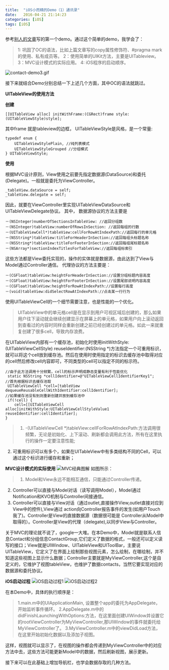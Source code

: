 ```yaml
---
title:  "iOS小而精的Demo（1）通讯录"
date:   2016-04-21 21:14:23
categories: [iOS]
tags: [iOS]
---
```


参考[别人的文章](http://www.cnblogs.com/kenshincui/p/3931948.html#dataSource)写的第一个demo。通过这个简单的demo，我学会了：

>1: 巩固了OC的语法，比如上篇文章写的copy属性修饰符、#pragma mark的使用、私有成员等。
2：使用简单的UIKit方法，主要是UITableview。
3：MVC设计模式的实际应用。
4:  iOS程序的启动顺序。

![contact-demo3.gif](http://upload-images.jianshu.io/upload_images/1136939-f23a20ab9b690d95.gif?imageMogr2/auto-orient/strip)

接下来就结合Demo分别总结一下上述几个方面，其中OC的语法就跳过。

**UITableView的使用方法**

**创建**

``` objective_c
[[UITableView alloc] initWithFrame:(CGRect)frame style:(UITableViewStyle)style];
```
其中frame 就是tableview的边框， UITableViewStyle是风格，是一个常量:

``` objective_c
typedef enum {
    UITableViewStylePlain, //纯列表模式
    UITableViewStyleGrouped //分组模式
} UITableViewStyle;
```
**使用**

根据MVC设计原则，View使用之前要先指定数据源(DataSource)和委托(Delegate)。一般就是委托为ViewController。

``` objective_c
_tableView.dataSource = self;
_tableView.delegate = self;
```
因此，就要在ViewController里实现UITableViewDataSource和
UITableViewDelegate协议。
其中， 数据源协议的方法主要是

``` objective_c
－(NSInteger)numberOfSectionsInTableView: //返回分组数
－(NSInteger)tableView:numberOfRowsInSection: //返回每组的行数
－(UITableViewCell*)tableView:cellForRowAtIndexPath://返回每行的单元格
－(NSString*)tableView:titleForHeaderInSection://返回每组头标题名称
－(NSString*)tableView:titleForFooterInSection://返回每组尾标题名称
－(NSArray*)sectionIndexTitlesForTableView://返回每组标索引
```
这些方法都是View委托实现的，操作的实体就是数据源，由此达到了View与Model通过Controller通信。
代理协议的方法主要是：

``` objective_c
－(CGFloat)tableView:heightForHeaderInSection://设置分组标题内容高度
－(CGFloat)tableView:heightForFooterInSection://设置尾部说明内容高度
－(CGFloat)tableView:heightForRowAtIndexPath://设置每行高度
－(void)tableView:didSelectRowAtIndexPath://点击某一行行为
```
使用UITableViewCell的一个细节需要注意，也是性能的一个优化。

>UITableView中的单元格cell是在显示到用户可视区域后创建的，那么如果用户往下滚动就会继续创建显示在屏幕上的单元格，如果用户向上滚动返回到查看过的内容时同样会重新创建之前已经创建过的单元格。如此一来就重复创建了很多cell，导致内存浪费。

在UITableView内部有一个缓存池，初始化时使用initWithStyle:(UITableViewCellStyle) reuseIdentifier:(NSString *)方法指定一个可重用标识，就可以将这个cell放到缓存池。然后在使用时使用指定的标识去缓存池中取得对应的cell然后修改cell内容即可，不同类型的cell可以指定不同的标示符。

``` objective_c
//由于此方法调用十分频繁，cell的标示声明成静态变量有利于性能优化
 static NSString *cellIdentifier=@"UITableViewCellIdentifierKey1";
//首先根据标识去缓存池取
 UITableViewCell *cell=[tableView dequeueReusableCellWithIdentifier:cellIdentifier];
//如果缓存池没有到则重新创建并放到缓存池中
 if(!cell) { 
    cell=[[UITableViewCell alloc]initWithStyle:UITableViewCellStyleValue1 reuseIdentifier:cellIdentifier]; 
} 
```

>1. -(UITableViewCell *)tableView:cellForRowAtIndexPath:方法调用很频繁，无论是初始化、上下滚动、刷新都会调用此方法，所有在这里执行的操作一定要注意性能;
2. 可重用标识可以有多个，如果在UITableView中有多类结构不同的Cell，可以通过这个标识进行缓存和重新；

**MVC设计模式的实际使用**
![MVC经典图解](http://upload-images.jianshu.io/upload_images/1136939-7b9ace911981c2d5.gif?imageMogr2/auto-orient/strip)
如图所示：

>1. Model和View永远不能相互通信，只能通过Controller传递。
2. Controller可以直接与Model对话（读写调用Model），Model通过
Notification和KVO机制与Controller间接通信。
3. Controller可以直接与View对话（通过outlet,直接操作View,outlet直接对应到View中的控件),View通过 action向Controller报告事件的发生(如用户Touch我了)。Controller是View的直接数据源（数据很可能是 Controller从Model中取得的）。Controller是View的代理（delegate),以同步View与Controller。

关于MVC的理论就不说了，google一大堆。在本Demo中，Model就是联系人信息Contact和分组信息ContactGroup,它们定义了数据的格式，一般还可以定义读写的接口；View就是UIWindow、UITableView和UIToolBar，主要说UITableView，它定义了在界面上绘制那些视图元素，怎么绘制，在哪绘制，并不知道这些视图上显示什么数据；Controller主要就是MyViewController,这个是自定义的，它维护了视图tableView，也维护了数据contacts，当然它要实现对应的数据源和委托协议。

**iOS启动过程**
![iOS启动过程1](http://upload-images.jianshu.io/upload_images/1136939-a1e0ff48d955bfdd.png!web?imageMogr2/auto-orient/strip%7CimageView2/2/w/1240)
![iOS启动过程2](http://upload-images.jianshu.io/upload_images/1136939-741bb1142f46297f.png!web?imageMogr2/auto-orient/strip%7CimageView2/2/w/1240)

在本Demo中，具体的执行顺序是：

>1.main.m中的UIApplicationMain, 设置整个app的委托为AppDelegate，开始监听事件循环。
2.AppDelegate.m中的didFinishLaunchingWithOptions:方法，在这里面创建UIWindow并设置它的rootViewController为MyViewController,那UIWindow的事件就委托给MyViewController了。
3.MyViewController.m中的viewDidLoad方法，在这里开始初始化数据以及添加子视图。

这样，视图就可以显示了，在视图的操作都会传递到MyViewController中的对应方法中去，这些方法可能更新Model中的数据，然后刷新视图，展示更新。

接下来可以在此基础上增加导航栏，也学会数据存取的几种方法。
